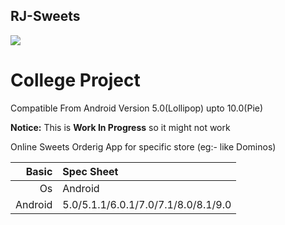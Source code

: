## RJ-Sweets

<img src="https://3.bp.blogspot.com/-As516iT5Fg4/XCaboGY7s9I/AAAAAAAAAsI/H73juYD21i8I3QYa3MlRR6eSP1Vfaqm-ACLcBGAs/s1600/institute%2Blogo.PNG" calss="center">

# College Project
Compatible From Android Version 5.0(Lollipop) upto 10.0(Pie)

**Notice:** This is **Work In Progress** so it might not work

Online Sweets Orderig App for specific store (eg:- like Dominos)


Basic   | Spec Sheet
-------:|:-------------------------
Os      | Android    
Android | 5.0/5.1.1/6.0.1/7.0/7.1/8.0/8.1/9.0


